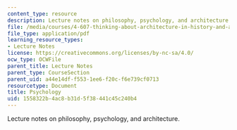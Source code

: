 ```yaml
---
content_type: resource
description: Lecture notes on philosophy, psychology, and architecture.
file: /media/courses/4-607-thinking-about-architecture-in-history-and-at-present-fall-2009/1558322b4ac8b31d5f38441c45c240b4_MIT4_607F09_lec09.pdf
file_type: application/pdf
learning_resource_types:
- Lecture Notes
license: https://creativecommons.org/licenses/by-nc-sa/4.0/
ocw_type: OCWFile
parent_title: Lecture Notes
parent_type: CourseSection
parent_uid: a44e14df-f553-1ee6-f20c-f6e739cf0713
resourcetype: Document
title: Psychology
uid: 1558322b-4ac8-b31d-5f38-441c45c240b4
---
```

Lecture notes on philosophy, psychology, and architecture.